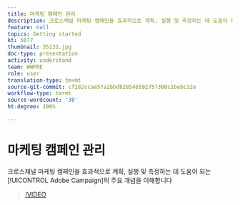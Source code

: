 ```yaml
---
title: 마케팅 캠페인 관리
description: 크로스채널 마케팅 캠페인을 효과적으로 계획, 실행 및 측정하는 데 도움이 되는 Adobe Campaign의 주요 개념을 이해합니다.
feature: null
topics: Getting started
kt: 5077
thumbnail: 35131.jpg
doc-type: presentation
activity: understand
team: WWFRE
role: user
translation-type: tm+mt
source-git-commit: cf282ccae57a2bbdb28546592757300c1bebc32e
workflow-type: tm+mt
source-wordcount: '38'
ht-degree: 100%

---
```



# 마케팅 캠페인 관리

크로스채널 마케팅 캠페인을 효과적으로 계획, 실행 및 측정하는 데 도움이 되는 [!UICONTROL Adobe Campaign]의 주요 개념을 이해합니다

>[!VIDEO](https://video.tv.adobe.com/v/35131?quality=12)
